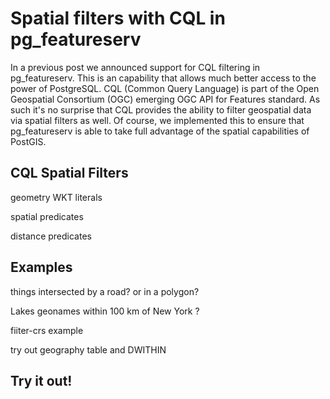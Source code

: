 # Spatial filters with CQL in pg_featureserv

In a previous post we announced support for CQL filtering in pg_featureserv.
This is an capability that allows much better access to the power of PostgreSQL.
CQL (Common Query Language) is part of the Open Geospatial Consortium (OGC) emerging
OGC API for Features standard.
As such it's no surprise that CQL provides the ability to filter geospatial data via spatial filters as well.
Of course, we implemented this to ensure that pg_featureserv is able to take full advantage of 
the spatial capabilities of PostGIS.

## CQL Spatial Filters

geometry WKT literals

spatial predicates

distance predicates

## Examples

things intersected by a road?  or in a polygon?

Lakes geonames within 100 km of New York ?

fiiter-crs example

try out geography table and DWITHIN


## Try it out!

